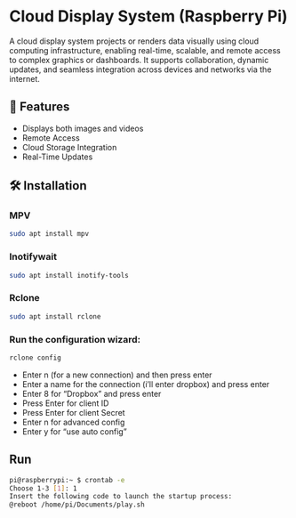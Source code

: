 # Cloud Display System (Raspberry Pi)

A cloud display system projects or renders data visually using cloud computing infrastructure, enabling real-time, scalable, and remote access to complex graphics or dashboards. It supports collaboration, dynamic updates, and seamless integration across devices and networks via the internet.

## 🚀 Features
- Displays both images and videos
- Remote Access
- Cloud Storage Integration
- Real-Time Updates

## 🛠️ Installation
### MPV
```bash
sudo apt install mpv
```

### Inotifywait
```bash
sudo apt install inotify-tools
```

### Rclone
```bash
sudo apt install rclone
```
### Run the configuration wizard:
```bash
rclone config
```
- Enter n (for a new connection) and then press enter
- Enter a name for the connection (i’ll enter dropbox) and press enter
- Enter 8 for “Dropbox” and press enter
- Press Enter for client ID
- Press Enter for client Secret
- Enter n for advanced config
- Enter y for “use auto config”

## Run
```bash
pi@raspberrypi:~ $ crontab -e
Choose 1-3 [1]: 1
Insert the following code to launch the startup process:
@reboot /home/pi/Documents/play.sh
```
